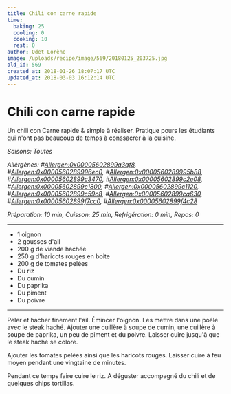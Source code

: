 ```yaml
---
title: Chili con carne rapide
time:
  baking: 25
  cooling: 0
  cooking: 10
  rest: 0
author: Odet Lorène
image: /uploads/recipe/image/569/20180125_203725.jpg
old_id: 569
created_at: 2018-01-26 18:07:17 UTC
updated_at: 2018-03-03 16:12:14 UTC
---
```


# Chili con carne rapide

Un chili con Carne rapide & simple à réaliser. Pratique pours les étudiants qui n'ont pas beaucoup de temps à conssacrer à la cuisine.

_Saisons: Toutes_

_Allèrgènes: #<Allergen:0x00005602899a3af8>, #<Allergen:0x0000560289996ec0>, #<Allergen:0x0000560289995b88>, #<Allergen:0x00005602899c3470>, #<Allergen:0x00005602899c2e08>, #<Allergen:0x00005602899c1800>, #<Allergen:0x00005602899c1120>, #<Allergen:0x00005602899c59c8>, #<Allergen:0x00005602899ca630>, #<Allergen:0x00005602899f7cc0>, #<Allergen:0x00005602899f4c28>_

_Préparation: 10 min, Cuisson: 25 min, Refrigération: 0 min, Repos: 0_

---

- 1 oignon
- 2 gousses d'ail
- 200 g de viande hachée
- 250 g d'haricots rouges en boite
- 200 g de tomates pelées
- Du riz
- Du cumin
- Du paprika
- Du piment
- Du poivre

---

Peler et hacher finement l'ail. Émincer l'oignon. Les mettre dans une poêle avec le steak haché. Ajouter une cuillère à soupe de cumin, une cuillère à soupe de paprika, un peu de piment et du poivre. Laisser cuire jusqu'à que le steak haché se colore.

Ajouter les tomates pelées ainsi que les haricots rouges. Laisser cuire à feu moyen pendant une vingtaine de minutes.

Pendant ce temps faire cuire le riz. A déguster accompagné du chili et de quelques chips tortillas.
